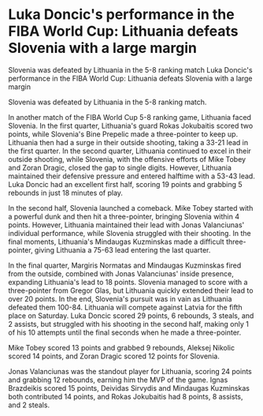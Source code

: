 #  Luka Doncic's performance in the FIBA World Cup: Lithuania defeats Slovenia with a large margin

Slovenia was defeated by Lithuania in the 5-8 ranking match 
  Luka Doncic's performance in the FIBA World Cup: Lithuania defeats Slovenia with a large margin

Slovenia was defeated by Lithuania in the 5-8 ranking match.

In another match of the FIBA World Cup 5-8 ranking game, Lithuania faced Slovenia. In the first quarter, Lithuania's guard Rokas Jokubaitis scored two points, while Slovenia's Bine Prepelic made a three-pointer to keep up. Lithuania then had a surge in their outside shooting, taking a 33-21 lead in the first quarter. In the second quarter, Lithuania continued to excel in their outside shooting, while Slovenia, with the offensive efforts of Mike Tobey and Zoran Dragic, closed the gap to single digits. However, Lithuania maintained their defensive pressure and entered halftime with a 53-43 lead. Luka Doncic had an excellent first half, scoring 19 points and grabbing 5 rebounds in just 18 minutes of play.

In the second half, Slovenia launched a comeback. Mike Tobey started with a powerful dunk and then hit a three-pointer, bringing Slovenia within 4 points. However, Lithuania maintained their lead with Jonas Valanciunas' individual performance, while Slovenia struggled with their shooting. In the final moments, Lithuania's Mindaugas Kuzminskas made a difficult three-pointer, giving Lithuania a 75-63 lead entering the last quarter.

In the final quarter, Margiris Normatas and Mindaugas Kuzminskas fired from the outside, combined with Jonas Valanciunas' inside presence, expanding Lithuania's lead to 18 points. Slovenia managed to score with a three-pointer from Gregor Glas, but Lithuania quickly extended their lead to over 20 points. In the end, Slovenia's pursuit was in vain as Lithuania defeated them 100-84. Lithuania will compete against Latvia for the fifth place on Saturday. Luka Doncic scored 29 points, 6 rebounds, 3 steals, and 2 assists, but struggled with his shooting in the second half, making only 1 of his 10 attempts until the final seconds when he made a three-pointer.

Mike Tobey scored 13 points and grabbed 9 rebounds, Aleksej Nikolic scored 14 points, and Zoran Dragic scored 12 points for Slovenia.

Jonas Valanciunas was the standout player for Lithuania, scoring 24 points and grabbing 12 rebounds, earning him the MVP of the game. Ignas Brazdeikis scored 15 points, Deividas Sirvydis and Mindaugas Kuzminskas both contributed 14 points, and Rokas Jokubaitis had 8 points, 8 assists, and 2 steals.